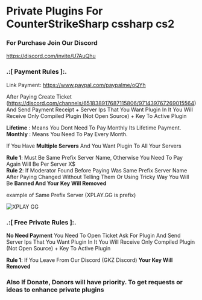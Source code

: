 # Private Plugins For CounterStrikeSharp cssharp cs2

### For Purchase Join Our Discord 
https://discord.com/invite/U7AuQhu


### .:[ Payment Rules ]:. 

Link Payment: https://www.paypal.com/paypalme/oQYh

After Paying Create Ticket  (https://discord.com/channels/651838917687115806/971439767269015564) And Send Payment Receipt + Server Ips That You Want Plugin In It
You Will Receive Only Compiled Plugin (Not Open Source) + Key To Active Plugin

**Lifetime** : Means You Dont Need To Pay Monthly Its Lifetime Payment.                                                   
**Monthly** : Means You Need To Pay Every Month.

If You Have **Multiple Servers** And You Want Plugin To All Your Servers

**Rule 1**: Must Be Same Prefix Server Name, Otherwise You Need To Pay Again Will Be Per Server X$                                                  
**Rule 2**: If Moderator Found Before Paying Was Same Prefix Server Name After Paying Changed Without Telling Them Or Using Tricky Way You Will Be **Banned And Your Key Will Removed**


example of Same Prefix Server (XPLAY.GG is prefix)

![XPLAY GG](https://github.com/oqyh/cs2-Private-Plugins/assets/48490385/6f5ba285-d687-4f65-94ff-af7da7b4e459)

### .:[ Free Private Rules ]:. 

**No Need Payment** You Need To Open Ticket Ask For Plugin And Send Server Ips That You Want Plugin In It
You Will Receive Only Compiled Plugin (Not Open Source) + Key To Active Plugin

**Rule 1**: If You Leave From Our Discord (GKZ Discord) **Your Key Will Removed** 

### Also If Donate, Donors will have priority. To get requests or ideas to enhance private plugins
